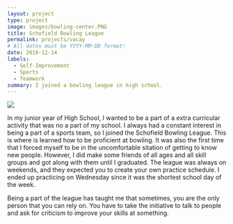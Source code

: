```yaml
---
layout: project
type: project
image: images/bowling-center.PNG
title: Schofield Bowling League
permalink: projects/vacay
# All dates must be YYYY-MM-DD format!
date: 2018-12-14
labels:
  - Self-Improvement
  - Sports
  - Teamwork
summary: I joined a bowling league in high school.
---
```

<div class="ui small rounded images">
  <img class="ui image" src="../images/bowling-center.PNG">
</div>

In my junior year of High School, I wanted to be a part of a extra curricular activity that was no a part of my school. I always had a constant interest in being a part of a sports team, so I joined the Schofield Bowling League. This is where is learned how to be proficient at bowling. It was also the first time that I forced myself to be in the uncomfortable sitation of getting to know new people. However, I did make some friends of all ages and all skill groups and got along with them until I graduated. The league was always on weekends, and they expected you to create your own practice schedule. I ended up practicing on Wednesday since it was the shortest school day of the week.

Being a part of the league has taught me that sometimes, you are the only person that you can rely on. You have to take the initiative to talk to people and ask for criticism to improve your skills at something. 
